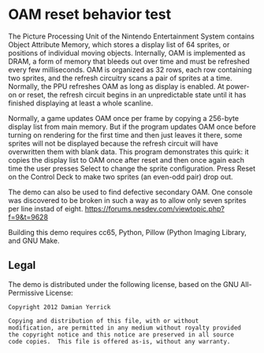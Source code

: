 OAM reset behavior test
=======================

The Picture Processing Unit of the Nintendo Entertainment System
contains Object Attribute Memory, which stores a display list of 64
sprites, or positions of individual moving objects.  Internally, OAM
is implemented as DRAM, a form of memory that bleeds out over time
and must be refreshed every few milliseconds.  OAM is organized as 32
rows, each row containing two sprites, and the refresh circuitry
scans a pair of sprites at a time.  Normally, the PPU refreshes OAM
as long as display is enabled.  At power-on or reset, the refresh
circuit begins in an unpredictable state until it has finished
displaying at least a whole scanline.

Normally, a game updates OAM once per frame by copying a 256-byte
display list from main memory.  But if the program updates OAM once
before turning on rendering for the first time and then just leaves
it there, some sprites will not be displayed because the refresh
circuit will have overwritten them with blank data.
This program demonstrates this quirk:  it copies the display
list to OAM once after reset and then once again each time the user
presses Select to change the sprite configuration.  Press Reset on
the Control Deck to make two sprites (an even-odd pair) drop out.

The demo can also be used to find defective secondary OAM.
One console was discovered to be broken in such a way as
to allow only seven sprites per line instad of eight.
<https://forums.nesdev.com/viewtopic.php?f=9&t=9628>

Building this demo requires cc65, Python, Pillow (Python Imaging
Library, and GNU Make.

Legal
-----
The demo is distributed under the following license, based on the
GNU All-Permissive License:

    Copyright 2012 Damian Yerrick
    
    Copying and distribution of this file, with or without
    modification, are permitted in any medium without royalty provided
    the copyright notice and this notice are preserved in all source
    code copies.  This file is offered as-is, without any warranty.

